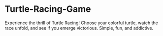 # Turtle-Racing-Game
 Experience the thrill of Turtle Racing! Choose your colorful turtle, watch the race unfold, and see if you emerge victorious. Simple, fun, and addictive.
